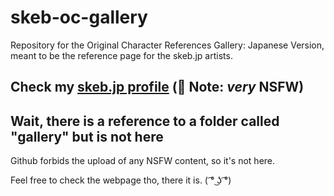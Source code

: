 # skeb-oc-gallery

Repository for the Original Character References Gallery: Japanese Version, meant to be the reference page for the skeb.jp artists.

## Check my [skeb.jp profile](https://skeb.jp/@theBlackCat) (🔞 Note: *very* NSFW)

## Wait, there is a reference to a folder called "gallery" but is not here

Github forbids the upload of any NSFW content, so it's not here.  
  
Feel free to check the webpage tho, there it is. ( ͡° ͜ʖ ͡°)